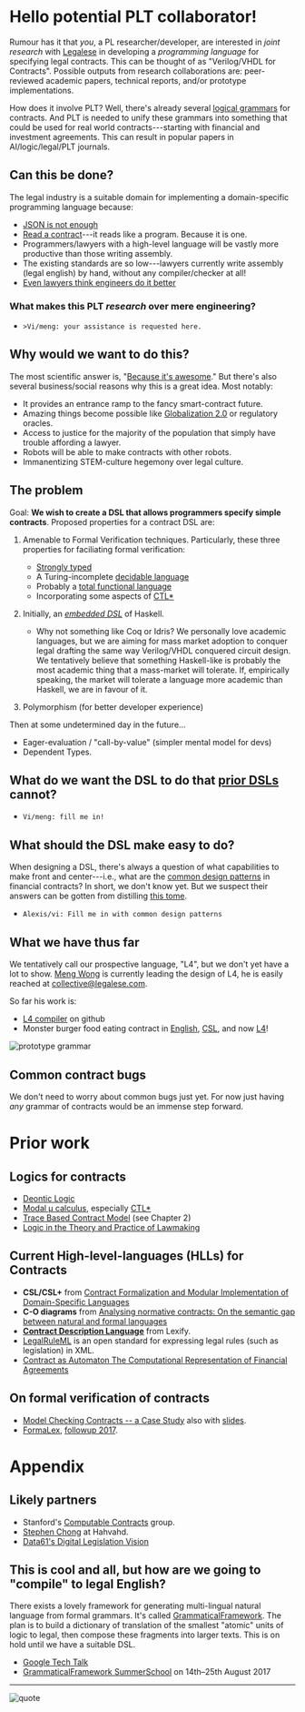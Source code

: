 # Hello potential PLT collaborator!

Rumour has it that _you_, a PL researcher/developer, are interested in _joint research_ with [Legalese](https://legalese.com) in developing a _programming language_ for specifying legal contracts.  This can be thought of as "Verilog/VHDL for Contracts".  Possible outputs from research collaborations are: peer-reviewed academic papers, technical reports, and/or prototype implementations.

How does it involve PLT?  Well, there's already several [logical grammars](#logics-for-contracts) for contracts.  And PLT is needed to unify these grammars into something that could be used for real world contracts---starting with financial and investment agreements.  This can result in popular papers in AI/logic/legal/PLT journals.

## Can this be done?

The legal industry is a suitable domain for implementing a domain-specific programming language because:
* [JSON is not enough](https://medium.com/@Legalese/code-is-law-is-code-4492c864f33f)
* [Read a contract](http://legalese.com/v1.0/page/future#section-original-motivation)---it reads like a program.  Because it is one.
* Programmers/lawyers with a high-level language will be vastly more productive than those writing assembly.
* The existing standards are so low---lawyers currently write assembly (legal english) by hand, without any compiler/checker at all!
* [Even lawyers think engineers do it better](https://dl.dropboxusercontent.com/u/3308162/darmstadter%20precision's%20counterfeit%2025758526.pdf)

### What makes this PLT *research* over mere engineering?
* ```>Vi/meng: your assistance is requested here.```

## Why would we want to do this?
The most scientific answer is, "[Because it's awesome](https://www.smbc-comics.com/?id=2088)."  But there's also several business/social reasons why this is a great idea.  Most notably:

* It provides an entrance ramp to the fancy smart-contract future.
* Amazing things become possible like [Globalization 2.0](http://internetofagreements.com/files/WorldGovernmentSummit-Dubai2017.pdf) or regulatory oracles.
* Access to justice for the majority of the population that simply have trouble affording a lawyer.
* Robots will be able to make contracts with other robots.
* Immanentizing STEM-culture hegemony over legal culture.



## The problem
Goal: **We wish to create a DSL that allows programmers specify simple contracts**.  Proposed properties for a contract DSL are:
1. Amenable to Formal Verification techniques.
   Particularly, these three properties for faciliating formal verification:
   * [Strongly typed](https://en.wikipedia.org/wiki/Strong_and_weak_typing)
   * A Turing-incomplete [decidable language](https://en.wikipedia.org/wiki/Recursive_language)
   * Probably a [total functional language](https://en.m.wikipedia.org/wiki/Total_functional_programming)
   * Incorporating some aspects of [CTL*](https://en.wikipedia.org/wiki/CTL*)

2. Initially, an _[embedded DSL](https://cacm.acm.org/magazines/2011/7/109910-dsl-for-the-uninitiated/fulltext)_ of Haskell.
   - Why not something like Coq or Idris?  We personally love academic languages, but we are aiming for mass market adoption to conquer legal drafting the same way Verilog/VHDL conquered circuit design.  We tentatively believe that something Haskell-like is probably the most academic thing that a mass-market will tolerate.  If, empirically speaking, the market will tolerate a language more academic than Haskell, we are in favour of it.



3. Polymorphism (for better developer experience)

Then at some undetermined day in the future...
* Eager-evaluation / "call-by-value" (simpler mental model for devs)
* Dependent Types.

## What do we want the DSL to do that [prior DSLs](#current-high-level-languages-hlls-for-contracts) cannot?
* ```Vi/meng: fill me in!```

## What should the DSL make easy to do?
When designing a DSL, there's always a question of what capabilities to make front and center---i.e., what are the [common design patterns](https://en.wikipedia.org/wiki/Pattern_Languages_of_Programs) in financial contracts?  In short, we don't know yet.  But we suspect their answers can be gotten from distilling [this tome](https://www.amazon.com/gp/product/1614388032?ie=UTF8).
* `Alexis/vi: Fill me in with common design patterns`


## What we have thus far
We tentatively call our prospective language, "L4", but we don't yet have a lot to show.  [Meng Wong](https://www.linkedin.com/in/mengwong/) is currently leading the design of L4, he is easily reached at [collective@legalese.com](mailto:collective@legalese.com).

So far his work is:
* [L4 compiler](https://github.com/legalese/legalese-compiler/) on github
* Monster burger food eating contract in [English](https://github.com/legalese/legalese-compiler/blob/master/sandbox6/monsterburger/README.org#gauntlets-version), [CSL](https://github.com/legalese/legalese-compiler/blob/master/sandbox6/monsterburger/burger1.csl), and now [L4](https://github.com/legalese/legalese-compiler/blob/master/sandbox6/monsterburger/burger1.l4)!

![prototype grammar](https://dl.dropboxusercontent.com/u/3308162/legalese--L4spec.png "the spec")





## Common contract bugs
We don't need to worry about common bugs just yet.  For now just having *any* grammar of contracts would be an immense step forward.

# Prior work
## Logics for contracts
* [Deontic Logic](https://plato.stanford.edu/entries/logic-deontic/)
* [Modal μ calculus](https://en.wikipedia.org/wiki/Modal_%CE%BC-calculus), especially [CTL*](https://en.wikipedia.org/wiki/CTL*)
* [Trace Based Contract Model](https://drive.google.com/open?id=0BxOaYa8pqqSwbl9GMWtwVU5HSFU) (see Chapter 2)
* [Logic in the Theory and Practice of Lawmaking](https://dl.dropboxusercontent.com/u/3308162/Logic%20in%20the%20Theory%20and%20Practice%20of%20Lawmaking.pdf)

## Current High-level-languages (HLLs) for Contracts
* **CSL/CSL+** from [Contract Formalization and Modular Implementation of Domain-Specific Languages](https://drive.google.com/open?id=0BxOaYa8pqqSwbl9GMWtwVU5HSFU)
* **C-O diagrams** from [Analysing normative contracts: On the semantic gap between natural and formal languages](https://gupea.ub.gu.se/bitstream/2077/40725/1/gupea_2077_40725_1.pdf)
* **[Contract Description Language](https://www.lexifi.com/product/technology/contract-description-language)** from Lexify.
* [LegalRuleML](https://www.oasis-open.org/committees/legalruleml/) is an open standard for expressing legal rules (such as legislation) in XML.
* [Contract as Automaton The Computational Representation of Financial Agreements](http://financialresearch.gov/working-papers/files/OFRwp-2015-04_Contract-as-Automaton-The-Computational-Representation-of-Financial-Agreements.pdf)

## On formal verification of contracts
* [Model Checking Contracts -- a Case Study](http://lara.epfl.ch/w/_media/contractlanguage.pdf) also with [slides](http://www.cse.chalmers.se/~gersch/slides-talks/slides-ATVA-07.pdf).
* [FormaLex](http://publicaciones.dc.uba.ar/Publications/2011/GMS11/gms_flacos-2011-tr.pdf), [followup 2017](https://drive.google.com/open?id=0BxOaYa8pqqSwT01LUGdDMjdMRXc).


# Appendix

## Likely partners
* Stanford's [Computable Contracts](http://compk.stanford.edu) group.
* [Stephen Chong](http://people.seas.harvard.edu/~chong/) at Hahvahd.
* [Data61's Digital Legislation Vision](http://digital-legislation.net/)

## This is cool and all, but how are we going to "compile" to legal English?

There exists a lovely framework for generating multi-lingual natural language from formal grammars.  It's called [GrammaticalFramework](http://grammaticalframework.org).  The plan is to build a dictionary of translation of the smallest "atomic" units of logic to legal, then compose these fragments into larger texts.  This is on hold until we have a suitable DSL.
* [Google Tech Talk](https://www.youtube.com/watch?v=x1LFbDQhbso)
* [GrammaticalFramework SummerSchool](http://school.grammaticalframework.org/2017/) on 14th–25th August 2017

---

![quote](https://files.readme.io/rTnk3TbHTD2SgvbgRKUj_horiz-quote-black-11.png "the quote")

